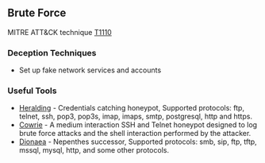 ## Brute Force

MITRE ATT&CK technique [T1110](https://attack.mitre.org/wiki/Technique/T1110)

### Deception Techniques
* Set up fake network services and accounts

### Useful Tools
* [Heralding](https://github.com/johnnykv/heralding) - Credentials catching honeypot, Supported protocols: ftp, telnet, ssh, pop3, pop3s, imap, imaps, smtp, postgresql, http and https.
* [Cowrie](https://github.com/micheloosterhof/cowrie) - A medium interaction SSH and Telnet honeypot designed to log brute force attacks and the shell interaction performed by the attacker.
* [Dionaea](https://github.com/DinoTools/dionaea) - Nepenthes successor, Supported protocols: smb, sip, ftp, tftp, mssql, mysql, http, and some other protocols.
